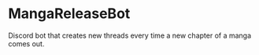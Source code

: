 # MangaReleaseBot
Discord bot that creates new threads every time a new chapter of a manga comes out.
